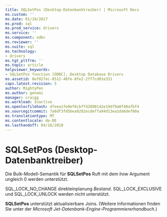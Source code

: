 ```yaml
---
title: SQLSetPos (Desktop-Datenbanktreiber) | Microsoft Docs
ms.custom: ''
ms.date: 01/19/2017
ms.prod: sql
ms.prod_service: drivers
ms.service: ''
ms.component: odbc
ms.reviewer: ''
ms.suite: sql
ms.technology:
- drivers
ms.tgt_pltfrm: ''
ms.topic: article
helpviewer_keywords:
- SQLSetPos function [ODBC], Desktop Database Drivers
ms.assetid: 8ef027ec-8512-48fe-8fe2-2ff7cd81e331
caps.latest.revision: 5
author: MightyPen
ms.author: genemi
manager: craigg
ms.workload: Inactive
ms.openlocfilehash: dfeea1fe0ef6cbffd2090142e19df9a0f40afbf4
ms.sourcegitcommit: 7a6df3fd5bea9282ecdeffa94d13ea1da6def80a
ms.translationtype: MT
ms.contentlocale: de-DE
ms.lasthandoff: 04/16/2018
---
```

# <a name="sqlsetpos-desktop-database-drivers"></a>SQLSetPos (Desktop-Datenbanktreiber)
Die Bulk-Modell-Semantik für **SQLSetPos** Ruft mit dem *Irow* Argument ungleich 0 werden unterstützt.  
  
 SQL_LOCK_NO_CHANGE direkteinplanung *Bestand*. SQL_LOCK_EXCLUSIVE und SQL_LOCK_UNLOCK werden nicht unterstützt.  
  
 **SQLSetPos** unterstützt aktualisierbare Joins. (Weitere Informationen finden Sie unter der *Microsoft Jet-Datenbank-Engine-Programmiererhandbuch*.)
